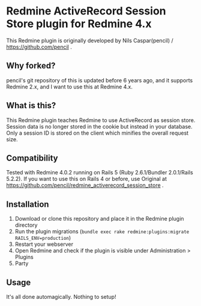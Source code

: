 # Redmine ActiveRecord Session Store plugin for Redmine 4.x

This Redmine plugin is originally developed by Nils Caspar(pencil) / https://github.com/pencil .

## Why forked?
pencil's git repository of this is updated before 6 years ago, and it supports Redmine 2.x, and I want to use this at Redmine 4.x.

## What is this?
This Redmine plugin teaches Redmine to use ActiveRecord as session store.
Session data is no longer stored in the cookie but instead in your database.
Only a session ID is stored on the client which minifies the overall request size.

## Compatibility

Tested with Redmine 4.0.2 running on Rails 5 (Ruby 2.6.1/Bundler 2.0.1/Rails 5.2.2).
If you want to use this on Rails 4 or before, use Original at https://github.com/pencil/redmine_activerecord_session_store .

## Installation

1. Download or clone this repository and place it in the Redmine plugin directory
2. Run the plugin migrations (`bundle exec rake redmine:plugins:migrate RAILS_ENV=production`)
3. Restart your webserver
4. Open Redmine and check if the plugin is visible under Administration > Plugins
5. Party

## Usage

It's all done automagically. Nothing to setup!
